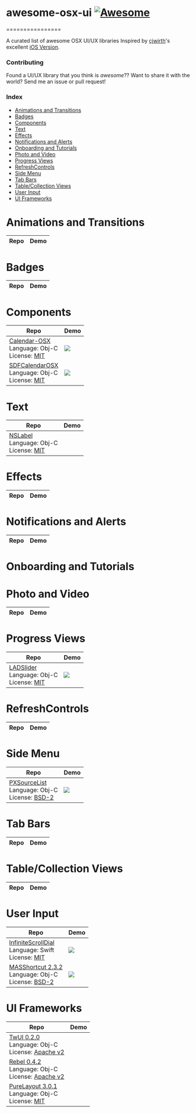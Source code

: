 # awesome-osx-ui  [![Awesome](https://cdn.rawgit.com/sindresorhus/awesome/d7305f38d29fed78fa85652e3a63e154dd8e8829/media/badge.svg)](https://github.com/sindresorhus/awesome)
================

A curated list of awesome OSX UI/UX libraries
Inspired by [cjwirth]'s excellent [iOS Version].

### Contributing

Found a UI/UX library that you think is _awesome_?? Want to share it with the world? Send me an issue or pull request!

### Index
* [Animations and Transitions](#animations-and-transitions)
* [Badges](#badges)
* [Components](#components)
* [Text](#text)
* [Effects](#effects)
* [Notifications and Alerts](#notifications-and-alerts)
* [Onboarding and Tutorials](#onboarding-and-tutorials)
* [Photo and Video](#photo-and-video)
* [Progress Views](#progress-views)
* [RefreshControls](#refreshcontrols)
* [Side Menu](#side-menu)
* [Tab Bars](#tab-bars)
* [Table/Collection Views](#tablecollection-views)
* [User Input](#user-input)
* [UI Frameworks](#ui-frameworks)

Animations and Transitions
==========================
Repo | Demo
--- | ---


Badges
======
Repo | Demo
--- | ---


Components
==========
Repo | Demo
--- | ---
[Calendar-OSX](https://github.com/gyetvan-andras/Calendar-OSX) <br> Language: Obj-C <br> License: [MIT][MIT] | <img src="/assets/Calendar-OSX.png">
[SDFCalendarOSX](https://github.com/shaydesdsgn/SDFCalendarOSX) <br> Language: Obj-C <br> License: [MIT][MIT] | <img src="/assets/SDFCalendarOSX.png">

Text
====
Repo | Demo
--- | ---
[NSLabel](https://github.com/lhecker/NSLabel) <br> Language: Obj-C <br> License: [MIT][MIT] | 


Effects
=======
Repo | Demo
--- | ---


Notifications and Alerts
========================
Repo | Demo
--- | ---


Onboarding and Tutorials
========================


Photo and Video
===============
Repo | Demo
--- | ---


Progress Views
==============
Repo | Demo
--- | ---
[LADSlider](https://github.com/Doshipak/LADSlider) <br> Language: Obj-C <br> License: [MIT][MIT] | <img src="/assets/LADSlider.png">


RefreshControls
===============
Repo | Demo
--- | ---


Side Menu
=========
Repo | Demo
--- | ---
[PXSourceList](https://github.com/Perspx/PXSourceList) <br> Language: Obj-C <br> License: [BSD-2][BSD-2] | <img src="/assets/PXSourceList.png">


Tab Bars
========
Repo | Demo
--- | ---


Table/Collection Views
======================
Repo | Demo
--- | ---


User Input
==========
Repo | Demo
--- | ---
[InfiniteScrollDial](https://github.com/konhondros/InfiniteScrollDialExample) <br> Language: Swift <br> License: [MIT][MIT] | <img src="/assets/InfiniteScrollDial.png">
[MASShortcut 2.3.2](https://github.com/shpakovski/MASShortcut) <br> Language: Obj-C <br> License: [BSD-2][BSD-2] | <img src="/assets/MASShortcut.png">

UI Frameworks
=============
Repo | Demo
--- | ---
[TwUI 0.2.0](https://github.com/twitter/twui) <br> Language: Obj-C <br> License: [Apache v2][Apache v2] |
[Rebel 0.4.2](https://github.com/github/Rebel) <br> Language: Obj-C <br> License: [Apache v2][Apache v2] |
[PureLayout 3.0.1](https://github.com/PureLayout/PureLayout) <br> Language: Obj-C <br> License: [MIT][MIT] |


[harryworld]: https://github.com/harryworld
[cjwirth]: https://github.com/cjwirth
[iOS Version]: https://github.com/cjwirth/awesome-ios-ui
[MIT]: http://opensource.org/licenses/MIT
[Apache v2]: https://www.apache.org/licenses/LICENSE-2.0
[BSD-2]: http://opensource.org/licenses/BSD-2-Clause
[BSD-3]: http://opensource.org/licenses/BSD-3-Clause
